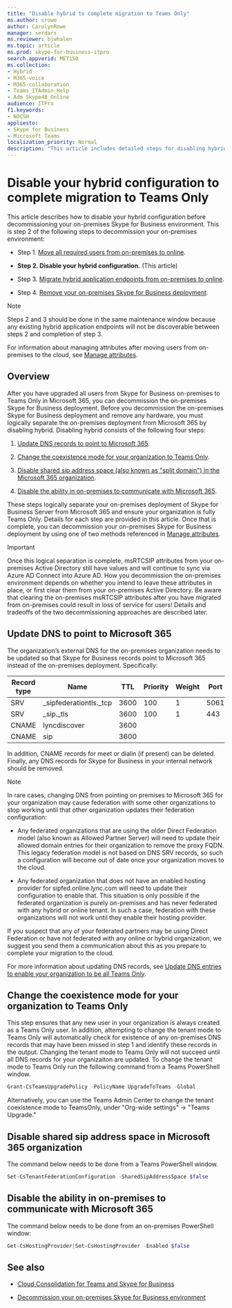 ```yaml
---
title: "Disable hybrid to complete migration to Teams Only"
ms.author: crowe
author: CarolynRowe
manager: serdars
ms.reviewer: bjwhalen
ms.topic: article
ms.prod: skype-for-business-itpro
search.appverid: MET150
ms.collection: 
- Hybrid 
- M365-voice
- M365-collaboration
- Teams_ITAdmin_Help
- Adm_Skype4B_Online
audience: ITPro
f1.keywords:
- NOCSH
appliesto:
- Skype for Business 
- Microsoft Teams
localization_priority: Normal
description: "This article includes detailed steps for disabling hybrid as part of cloud consolidation for Teams and Skype for Business."
---
```


# Disable your hybrid configuration to complete migration to Teams Only 

This article describes how to disable your hybrid configuration before decommissioning your on-premises Skype for Business environment. This is step 2 of the following steps to decommission your on-premises environment:

- Step 1. [Move all required users from on-premises to online](decommission-move-on-prem-users.md).

- **Step 2. Disable your hybrid configuration.** (This article)

- Step 3. [Migrate hybrid application endpoints from on-premises to online](decommission-move-on-prem-endpoints.md).

- Step 4. [Remove your on-premises Skype for Business deployment](decommission-remove-on-prem.md).

> [!NOTE]
> Steps 2 and 3 should be done in the same maintenance window because any existing hybrid application endpoints will not be discoverable between steps 2 and completion of step 3.

For information about managing attributes after moving users from on-premises to the cloud, see [Manage attributes](cloud-consolidation-managing-attributes.md).

## Overview

After you have upgraded all users from Skype for Business on-premises to Teams Only in Microsoft 365, you can decommission the on-premises Skype for Business deployment. Before you decommission the on-premises Skype for Business deployment and remove any hardware, you must logically separate the on-premises deployment from Microsoft 365 by disabling hybrid. Disabling hybrid consists of the following four steps:

1. [Update DNS records to point to Microsoft 365](#update-dns-to-point-to-microsoft-365).

2. [Change the coexistence mode for your organization to Teams Only](#change-the-coexistence-mode-for-your-organization-to-teams-only).

3. [Disable shared sip address space (also known as "split domain") in the Microsoft 365 organization](#disable-shared-sip-address-space-in-microsoft-365-organization).

4. [Disable the ability in on-premises to communicate with Microsoft 365](#disable-the-ability-in-on-premises-to-communicate-with-microsoft-365).

These steps logically separate your on-premises deployment of Skype for Business Server from Microsoft 365 and ensure your organization is fully Teams Only. Details for each step are provided in this article. Once that is complete, you can decommission your on-premises Skype for Business deployment by using one of two methods referenced in [Manage attributes](cloud-consolidation-managing-attributes.md).

> [!Important] 
> Once this logical separation is complete, msRTCSIP attributes from your on-premises Active Directory still have values and will continue to sync via Azure AD Connect into Azure AD. How you decommission the on-premises environment depends on whether you intend to leave these attributes in place, or first clear them from your on-premises Active Directory. Be aware that clearing the on-premises msRTCSIP attributes after you have migrated from on-premises could result in loss of service for users! Details and tradeoffs of the two decommissioning approaches are described later.

## Update DNS to point to Microsoft 365

The organization’s external DNS for the on-premises organization needs to be updated so that Skype for Business records point to Microsoft 365 instead of the on-premises deployment. Specifically:

|Record type|Name|TTL|Priority|Weight|Port|Value|
|---|---|---|---|---|---|---|
|SRV|_sipfederationtls._tcp|3600|100|1|5061|sipfed.online.lync.<span>com|
|SRV|_sip._tls|3600|100|1|443|sipdir.online.lync.<span>com|
|CNAME|	lyncdiscover|	3600| | | |webdir.online.lync.<span>com|
|CNAME|	sip|	3600| | | |	sipdir.online.lync.<span>com|

In addition, CNAME records for meet or dialin (if present) can be deleted. Finally, any DNS records for Skype for Business in your internal network should be removed.

> [!Note] 
> In rare cases, changing DNS from pointing on premises to Microsoft 365 for your organization may cause federation with some other organizations to stop working until that other organization updates their federation configuration:
>
> - Any federated organizations that are using the older Direct Federation model (also known as Allowed Partner Server) will need to update their allowed domain entries for their organization to remove the proxy FQDN. This legacy federation model is not based on DNS SRV records, so such a configuration will become out of date once your organization moves to the cloud.
> 
> - Any federated organization that does not have an enabled hosting provider for sipfed.online.lync.<span>com will need to update their configuration to enable that. This situation is only possible if the federated organization is purely on-premises and has never federated with any hybrid or online tenant. In such a case, federation with these organizations will not work until they enable their hosting provider.
>
> If you suspect that any of your federated partners may be using Direct Federation or have not federated with any online or hybrid organization, we suggest you send them a communication about this as you prepare to complete your migration to the cloud.

For more information about updating DNS records, see [Update DNS entries to enable your organization to be all Teams Only](decommission-manage-dns-entries.md).

## Change the coexistence mode for your organization to Teams Only

This step ensures that any new user in your organization is always created as a Teams Only user. In addition, attempting to change the tenant mode to Teams Only will automatically check for existence of any on-premises DNS records that may have been missed in step 1 and identify these records in the output.  Changing the tenant mode to Teams Only will not succeed until all DNS records for your organizaiton are updated. To change the tenant mode to Teams Only run the following command from a Teams PowerShell window.

```PowerShell
Grant-CsTeamsUpgradePolicy -PolicyName UpgradeToTeams -Global
```

Alternatively, you can use the Teams Admin Center to change the tenant coexistence mode to TeamsOnly, under "Org-wide settings" -> "Teams Upgrade."    

## Disable shared sip address space in Microsoft 365 organization
    
The command below needs to be done from a Teams PowerShell window.

```PowerShell
Set-CsTenantFederationConfiguration -SharedSipAddressSpace $false
```
 
## Disable the ability in on-premises to communicate with Microsoft 365

The command below needs to be done from an on-premises PowerShell window:

```PowerShell
Get-CsHostingProvider|Set-CsHostingProvider -Enabled $false
```


## See also

- [Cloud Consolidation for Teams and Skype for Business](cloud-consolidation.md)

- [Decommission your on-premises Skype for Business environment](decommission-on-prem-overview.md)

